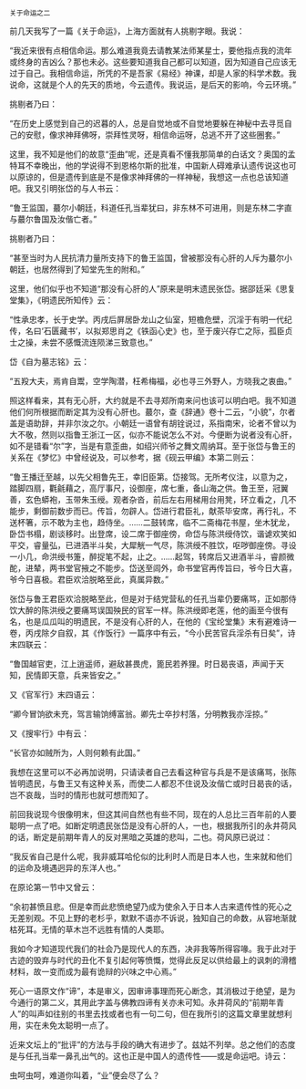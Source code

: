     关于命运之二 

   前几天我写了一篇《关于命运》，上海方面就有人挑剔字眼。我说：

   “我近来很有点相信命运。那么难道我竟去请教某法师某星士，要他指点我的流年或终身的吉凶么？那也未必。这些要知道我自己都可以知道，因为知道自己应该无过于自己。我相信命运，所凭的不是吾家《易经》神课，却是人家的科学术数。我说命，这就是个人的先天的质地，今云遗传。我说运，是后天的影响，今云环境。”

   挑剔者乃曰：

   “在历史上感觉到自己的迟暮的人，总是自觉地或不自觉地要躲在神秘中去寻觅自己的安慰，像求神拜佛呀，崇拜性灵呀，相信命运呀，总逃不开了这些圈套。”

   这里，我不知是他们的故意“歪曲”呢，还是真看不懂我那简单的白话文？奥国的孟特耳不幸晚出，他的学说得不到恩格尔斯的批准，中国新人碍难承认遗传说这也可以原谅的，但是遗传到底是不是像求神拜佛的一样神秘，我想这一点也总该知道吧。我又引明张岱的与人书云：

   “鲁王监国，蕞尔小朝廷，科道任孔当辈犹曰，非东林不可进用，则是东林二字直与蕞尔鲁国及汝偕亡者。”

   挑剔者乃曰：

   “甚至当时为人民抗清力量所支持下的鲁王监国，曾被那没有心肝的人斥为蕞尔小朝廷，也居然得到了知堂先生的附和。”

   这里，他们似乎也不知道“那没有心肝的人”原来是明末遗民张岱。据邵廷采《思复堂集》，《明遗民所知传》云：

   “性承忠孝，长于史学。丙戌后屏居卧龙山之仙室，短檐危壁，沉淫于有明一代纪传，名曰‘石匮藏书’，以拟郑思肖之《铁函心史》也，至于废兴存亡之际，孤臣贞士之操，未尝不感慨流连陨涕三致意也。”

   岱《自为墓志铭》云：

   “五羖大夫，焉肯自鬻，空学陶潜，枉希梅福，必也寻三外野人，方晓我之衷曲。”

   照这样看来，其有无心肝，大约就是不去寻郑所南来问也该可以明白吧。我不知道他们何所根据而断定其为没有心肝也。蕞尔，查《辞通》卷十二云，“小貌”，尔者盖是语助辞，并非尔汝之尔。小朝廷一语曾有胡铨说过，系指南宋，论者不曾以为大不敬，然则以指鲁王浙江一区，似亦不能说怎么不对。今便断为说者没有心肝，如不是错看“尔”字，当是有意歪曲，如绍兴师爷之舞文周纳耳。至于张岱与鲁王的关系在《梦忆》中曾经说及，可以参考，据《砚云甲编》本第二则云：

   “鲁王播迁至越，以先父相鲁先王，幸旧臣第。岱接驾。无所考仪注，以意为之，踏脚四扇，氍毹藉之，高厅事尺，设御座，席七重，备山海之供。鲁王至，冠翼善，玄色蟒袍，玉带朱玉绶。观者杂沓，前后左右用梯用台用凳，环立看之，几不能步，剩御前数步而已。传旨，勿辟人。岱进行君臣礼，献茶毕安席，再行礼，不送杯箸，示不敢为主也，趋侍坐。……二鼓转席，临不二斋梅花书屋，坐木犹龙，卧岱书榻，剧谈移时。出登席，设二席于御座傍，命岱与陈洪绶侍饮，谐谑欢笑如平交，睿量弘，已进酒半斗矣，大犀觥一气尽，陈洪绶不胜饮，呕哕御座傍。寻设一小几，命洪绶书箑，醉捉笔不起，止之。……起驾，转席后又进酒半斗，睿颜微酡，进辇，两书堂官掖之不能步。岱送至闾外，命书堂官再传旨曰，爷今日大喜，爷今日喜极。君臣欢洽脱略至此，真属异数。”

   张岱与鲁王君臣欢洽脱略至此，但是对于结党营私的任孔当辈仍要痛骂，正如那侍饮大醉的陈洪绶之要痛骂误国殃民的官军一样。陈洪绶即老莲，他的画至今很有名，也是瓜瓜叫的明遗民，不是没有心肝的人，在他的《宝纶堂集》末有避难诗一卷，丙戌除夕自叙，其《作饭行》一篇序中有云，“今小民苦官兵淫杀有日矣”，诗末四联云：

   “鲁国越官吏，江上逍遥师，避敌甚畏虎，篦民若养狸。时日曷丧语，声闻于天知，民情即天意，兵来皆安之。”

   又《官军行》末四语云：

   “卿今冒饷欲未充，驾言输饷缚富翁。卿先士卒抄村落，分明教我亦淫掠。”

   又《搜牢行》中有云：

   “长官亦如贼所为，人则何赖有此国。”

   我想在这里可以不必再加说明，只请读者自己去看这种官与兵是不是该痛骂，张陈皆明遗民，与鲁王又有这种关系，而使二人都忍不住说及汝偕亡或时日曷丧的话，岂不哀哉，当时的情形也就可想而知了。

   前回我说现今很像明末，但这其间自然也有些不同，现在的人总比三百年前的人要聪明一点了吧。如断定明遗民张岱是没有心肝的人，一也，根据我所引的永井荷风的话，断定是前期年青人的反对黑暗之英雄的悲叫，二也。荷风原已说过：

   “我反省自己是什么呢，我非威耳哈伦似的比利时人而是日本人也，生来就和他们的运命及境遇迥异的东洋人也。”

   在原论第一节中又曾云：

   “余初甚愤且悲。但是幸而此悲愤绝望乃成为使余入于日本人古来遗传性的死心之无差别观。不见上野的老杉乎，默默不语亦不诉说，独知自己的命数，从容地渐就枯死耳。无情的草木岂不远胜有情的人类耶。

   我如今才知道现代我们的社会乃是现代人的东西，决非我等所得容喙。我于此对于古迹的毁弃与时代的丑化不复引起何等愤慨，觉得此反足以供给最上的讽刺的滑稽材料，故一变而成为最有诡辩的兴味之中心焉。”

   死心一语原文作“谛”，本是审义，因审谛事理而死心断念，其消极过于绝望，是为今通行的第二义，其用此字盖与佛教四谛有关亦未可知。永井荷风的“前期年青人”的叫声如往别的书里去找或者也有一句二句，但在我所引的这篇文章里就想利用，实在未免太聪明一点了。

   近来文坛上的“批评”的方法与手段的确大有进步了。兹姑不列举。总之他们的态度是与任孔当辈一鼻孔出气的。这也正是中国人的遗传性——或是命运吧。诗云：

   虫呵虫呵，难道你叫着，“业”便会尽了么？

